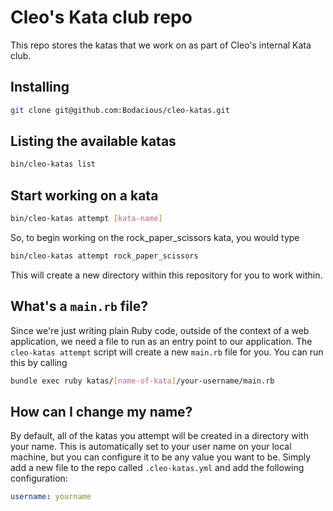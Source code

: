 # Cleo's Kata club repo

This repo stores the katas that we work on as part of Cleo's internal Kata club. 

## Installing 

```bash
git clone git@github.com:Bodacious/cleo-katas.git
```

## Listing the available katas 

```bash
bin/cleo-katas list 
```


## Start working on a kata

```bash
bin/cleo-katas attempt [kata-name]
```

So, to begin working on the rock_paper_scissors kata, you would type 

```bash
bin/cleo-katas attempt rock_paper_scissors
```

This will create a new directory within this repository for you to work within.

## What's a `main.rb` file?

Since we're just writing plain Ruby code, outside of the context of a web application, we need a file to run as an entry point to our application. The `cleo-katas attempt` script will create a new `main.rb` file for you. You can run this by calling 

```bash
bundle exec ruby katas/[name-of-kata]/your-username/main.rb
```

## How can I change my name?

By default, all of the katas you attempt will be created in a directory with your name. This is automatically set to your user name on your local machine, but you can configure it to be any value you want to be. Simply add a new file to the repo called `.cleo-katas.yml` and add the following configuration:

```yaml
username: yourname
```
